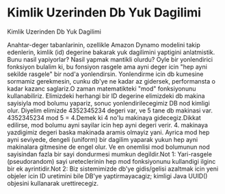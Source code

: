 # Kimlik Uzerinden Db Yuk Dagilimi


Kimlik Uzerinden Db Yuk Dagilimi



Anahtar-deger tabanlarinin, ozellikle Amazon Dynamo modelini takip edenlerin, kimlik (id) degerine bakarak yuk dagilimini yaptigini anlatmistik. Bunu nasil yapiyorlar? Nasil yapmak mantikli olurdu? Oyle bir yonlendirici fonksiyon bulalim ki, bu fonsiyon rasgele ama ayni deger icin "hep ayni sekilde rasgele" bir nod'a yonlendirsin. Yonlendirme icin db kumesine sormamiz gerekmesin, cunku db'ye ne kadar az gidersek, performansta o kadar kazanc saglariz.O zaman matematikteki "mod" fonksiyonunu kullanabiliriz. Elimizdeki herhangi bir ID degerine elimizdeki db makina sayisiyla mod bolumu yapariz, sonuc yonlendirilecegimiz DB nod kimligi olur. Diyelim elimizde 4352345234 degeri var, ve 5 tane db makinasi var. 4352345234 mod 5 = 4.Demek ki 4 no'lu makinaya gidecegiz.Dikkat edilirse, mod bolumu ayni sayilar icin hep ayni degeri verir. 4. makinaya yazdigimiz degeri baska makinada aramis olmayiz yani. Ayrica mod hep ayni seviyede, dengeli (uniform) bir dagilim  yaparak yukun hep ayni makinalara gitmesine de engel olur. Ve en onemlisi mod bolumunun nod sayisindan fazla bir sayi dondurmesi mumkun degildir.Not 1: Yari-rasgele (pseudorandom) sayi ureteclerinin hep mod fonksiyonunu kullandigi ilginc bir ek ayrintidir.Not 2: Biz sistemimizde db'ye gidis/gelisi azaltmak icin yeni objeler icin ID uretimini bile DB'ye yaptirmayacagiz; kimligi Java UUID() objesini kullanarak urettirecegiz.




